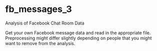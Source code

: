 # fb_messages_3
Analysis of Facebook Chat Room Data


Get your own Facebook message data and read in the appropriate file. Preprocessing might differ slightly depending on people that you might want to remove from the analysis. 
